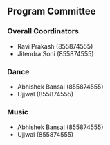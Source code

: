 ## Program  Committee

### Overall Coordinators

* Ravi Prakash (855874555)
* Jitendra Soni (855874555)

### Dance
* Abhishek Bansal (855874555)
* Ujjwal (855874555)

### Music

* Abhishek Bansal (855874555)
* Ujjwal (855874555)
